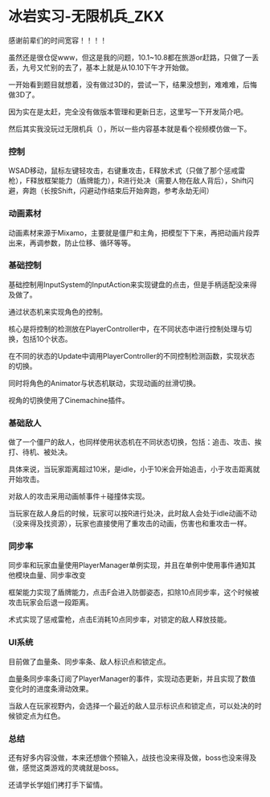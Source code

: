 # 冰岩实习-无限机兵_ZKX

感谢前辈们的时间宽容！！！！

虽然还是很仓促www，但这是我的问题，10.1~10.8都在旅游or赶路，只做了一丢丢，九号又忙别的去了，基本上就是从10.10下午才开始做。

一开始看到题目就想着，没有做过3D的，尝试一下，结果没想到，难难难，后悔做3D了。

因为实在是太赶，完全没有做版本管理和更新日志，这里写一下开发简介吧。

然后其实我没玩过无限机兵（），所以一些内容基本就是看个视频模仿做一下。

### 控制

WSAD移动，鼠标左键轻攻击，右键重攻击，E释放术式（只做了那个惩戒雷枪），F释放框架能力（盾牌能力），R进行处决（需要人物在敌人背后），Shift闪避，奔跑（长按Shift，闪避动作结束后开始奔跑，参考永劫无间）

### 动画素材

动画素材来源于Mixamo，主要就是僵尸和主角，把模型下下来，再把动画片段弄出来，再调参数，防止位移、循环等等。

### 基础控制

基础控制用InputSystem的InputAction来实现键盘的点击，但是手柄适配没来得及做了。

通过状态机来实现角色的控制。

核心是将控制的检测放在PlayerController中，在不同状态中进行控制处理与切换，包括10个状态。

在不同的状态的Update中调用PlayerController的不同控制检测函数，实现状态的切换。

同时将角色的Animator与状态机联动，实现动画的丝滑切换。

视角的切换使用了Cinemachine插件。

### 基础敌人

做了一个僵尸的敌人，也同样使用状态机在不同状态切换，包括：追击、攻击、挨打、待机、被处决。

具体来说，当玩家距离超过10米，是idle，小于10米会开始追击，小于攻击距离就开始攻击。

对敌人的攻击采用动画帧事件＋碰撞体实现。

当玩家在敌人身后的时候，玩家可以按R进行处决，此时敌人会处于idle动画不动（没来得及找资源），玩家也直接使用了重攻击的动画，伤害也和重攻击一样。

### 同步率

同步率和玩家血量使用PlayerManager单例实现，并且在单例中使用事件通知其他模块血量、同步率改变

框架能力实现了盾牌能力，点击F会进入防御姿态，扣除10点同步率，这个时候被攻击玩家会后退一段距离。

术式实现了惩戒雷枪，点击E消耗10点同步率，对锁定的敌人释放技能。

### UI系统

目前做了血量条、同步率条、敌人标识点和锁定点。

血量条同步率条订阅了PlayerManager的事件，实现动态更新，并且实现了数值变化时的进度条滑动效果。

当敌人在玩家视野内，会选择一个最近的敌人显示标识点和锁定点，可以处决的时候锁定点为红色。

### 总结

还有好多内容没做，本来还想做个预输入，战技也没来得及做，boss也没来得及做，感觉这类游戏的灵魂就是boss。

还请学长学姐们拷打手下留情。